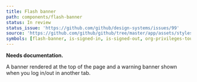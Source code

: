 ```yaml
---
title: Flash banner
path: components/flash-banner
status: In review
status_issue: 'https://github.com/github/design-systems/issues/99'
source: 'https://github.com/github/github/tree/master/app/assets/stylesheets/components/flash-banner.scss'
symbols: [flash-banner, is-signed-in, is-signed-out, org-privileges-tour-dismiss, signed-in-tab-flash, signed-out-tab-flash, stale-session-flash]
---
```


**Needs documentation.**

A banner rendered at the top of the page and a warning banner shown when you log in/out in another tab.
